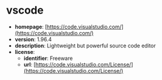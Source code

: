 # vscode

- **homepage**: [https://code.visualstudio.com/](https://code.visualstudio.com/)
- **version**: 1.96.4
- **description**: Lightweight but powerful source code editor
- **license**:
  - **identifier**: Freeware
  - **url**: [https://code.visualstudio.com/License/](https://code.visualstudio.com/License/)

